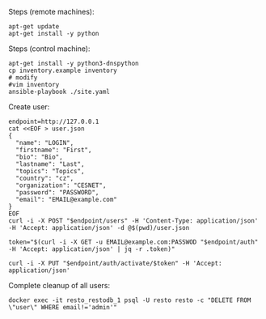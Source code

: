 Steps (remote machines):

    apt-get update
    apt-get install -y python

Steps (control machine):

    apt-get install -y python3-dnspython
    cp inventory.example inventory
    # modify
    #vim inventory
    ansible-playbook ./site.yaml

Create user:

    endpoint=http://127.0.0.1
    cat <<EOF > user.json
    {
      "name": "LOGIN",
      "firstname": "First",
      "bio": "Bio",
      "lastname": "Last",
      "topics": "Topics",
      "country": "cz",
      "organization": "CESNET",
      "password": "PASSWORD",
      "email": "EMAIL@example.com"
    }
    EOF
    curl -i -X POST "$endpoint/users" -H 'Content-Type: application/json' -H 'Accept: application/json' -d @$(pwd)/user.json

    token="$(curl -i -X GET -u EMAIL@example.com:PASSWOD "$endpoint/auth" -H 'Accept: application/json' | jq -r .token)"

    curl -i -X PUT "$endpoint/auth/activate/$token" -H 'Accept: application/json'

Complete cleanup of all users:

    docker exec -it resto_restodb_1 psql -U resto resto -c "DELETE FROM \"user\" WHERE email!='admin'"
